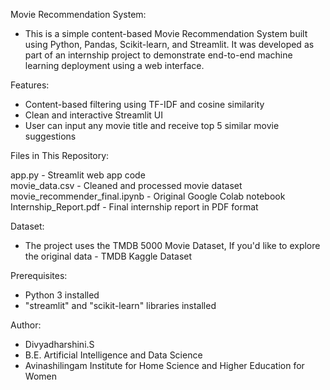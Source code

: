 Movie Recommendation System:

- This is a simple content-based Movie Recommendation System built using Python, Pandas, Scikit-learn, and Streamlit. It was developed as part of an internship project to demonstrate end-to-end machine learning deployment using a web interface.


Features:

- Content-based filtering using TF-IDF and cosine similarity
- Clean and interactive Streamlit UI
- User can input any movie title and receive top 5 similar movie suggestions


Files in This Repository:
 
  app.py                      - Streamlit web app code                  
  movie_data.csv              - Cleaned and processed movie dataset      
  movie_recommender_final.ipynb - Original Google Colab notebook          
  Internship_Report.pdf        - Final internship report in PDF format    

Dataset:

- The project uses the TMDB 5000 Movie Dataset,
  If you'd like to explore the original data - TMDB Kaggle Dataset

 Prerequisites:
 
 - Python 3 installed
 - "streamlit" and "scikit-learn" libraries installed

Author:
- Divyadharshini.S
- B.E. Artificial Intelligence and Data Science
- Avinashilingam Institute for Home Science and Higher Education for Women
